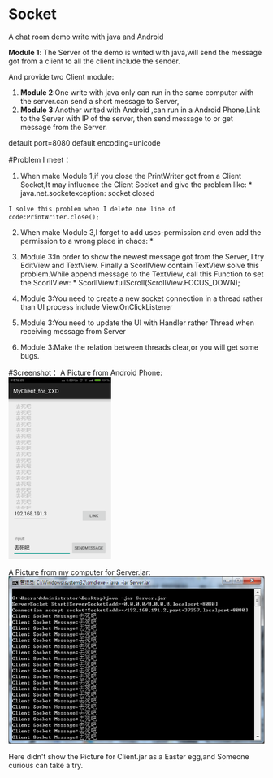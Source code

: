 # Socket
A chat room demo write with java and Android

**Module 1**: The Server of the demo is writed with java,will send the message got from a client to all the client include the sender.

And provide two Client module:

1. **Module 2**:One write with java only can run in the same computer with the server.can send a short message to Server,
2. **Module 3**:Another writed with Android ,can run in a Android Phone,Link to the Server with IP of the server,
          then send message to or get message from the Server.


default port=8080
default encoding=unicode


#Problem I meet：
  1. When make Module 1,if you close the PrintWriter got from a Client Socket,It may influence the Client Socket and give the problem like:
    * java.net.socketexception: socket closed
    
    I solve this problem when I delete one line of code:PrintWriter.close();
  
  2. When make Module 3,I forget to add uses-permission and even add the permission to a wrong place in chaos:
    * <uses-permission android:name="android.permission.INTERNET" />
  
  3. Module 3:In order to show the newest message got from the Server, I try EditView and TextView.
  Finally a ScorllView contain TextView solve this problem.While append message to the TextView,
  call this Function to set the ScorllView:
    * ScorllView.fullScroll(ScrollView.FOCUS_DOWN);
    
  4. Module 3:You need to create a new socket connection in a thread rather than UI process include View.OnClickListener
  
  5. Module 3:You need to update the UI with Handler rather Thread when receiving message from Server
  
  6. Module 3:Make the relation between threads clear,or you will get some bugs.
    
    
#Screenshot：
A Picture from Android Phone:
<img src="https://github.com/dyslove123/Socket/blob/master/Picture/Phone_Client.png" width="40%" heigh="40%">
    
A Picture from my computer for Server.jar:
<img src="https://github.com/dyslove123/Socket/blob/master/Picture/Server.jpg">

Here didn't show the Picture for Client.jar as a Easter egg,and Someone curious can take a try.
